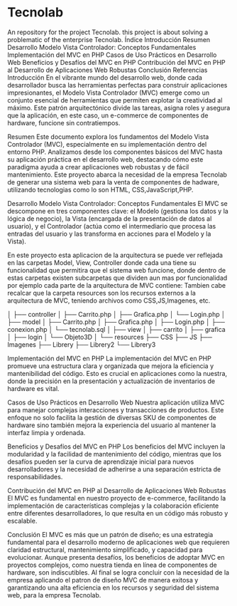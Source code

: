 # Tecnolab
An repository for the project Tecnolab. this project is about solving a problematic of the enterprise Tecnolab.
Índice
Introducción
Resumen
Desarrollo
Modelo Vista Controlador: Conceptos Fundamentales
Implementación del MVC en PHP
Casos de Uso Prácticos en Desarrollo Web
Beneficios y Desafíos del MVC en PHP
Contribución del MVC en PHP al Desarrollo de Aplicaciones Web Robustas
Conclusión
Referencias
Introducción
En el vibrante mundo del desarrollo web, donde cada desarrollador busca las herramientas perfectas para construir aplicaciones impresionantes, el Modelo Vista Controlador (MVC) emerge como un conjunto esencial de herramientas que permiten explotar la creatividad al máximo. Este patrón arquitectónico divide las tareas, asigna roles y asegura que la aplicación, en este caso, un e-commerce de componentes de hardware, funcione sin contratiempos.

Resumen
Este documento explora los fundamentos del Modelo Vista Controlador (MVC), especialmente en su implementación dentro del entorno PHP. Analizamos desde los componentes básicos del MVC hasta su aplicación práctica en el desarrollo web, destacando cómo este paradigma ayuda a crear aplicaciones web robustas y de fácil mantenimiento.
Este proyecto abarca la necesidad de la empresa Tecnolab de generar una sistema web para la venta de componentes de hadware, utilizando tecnologias como lo son HTML, CSS,JavaScript,PHP.

Desarrollo
Modelo Vista Controlador: Conceptos Fundamentales
El MVC se descompone en tres componentes clave: el Modelo (gestiona los datos y la lógica de negocio), la Vista (encargada de la presentación de datos al usuario), y el Controlador (actúa como el intermediario que procesa las entradas del usuario y las transforma en acciones para el Modelo y la Vista).

En este proyecto esta aplicacion de la arquitectura se puede ver reflejada en las carpetas Model, View, Controller donde cada una tiene su funcionalidad que permitira que el sistema web funcione, donde dentro de estas carpetas existen subcarpetas que dividen aun mas por funcionalidad por ejemplo cada parte de la arquitectura de MVC contiene:
Tambien cabe recalcar que la carpeta resources son los recursos externos a la arquitectura de MVC, teniendo archivos como CSS,JS,Imagenes, etc.


│
├── controller
│   ├── Carrito.php
│   ├── Grafica.php
│   └── Login.php
│
├── model
│   ├── Carrito.php
│   ├── Grafica.php
│   ├── Login.php
│   ├── conexion.php
│   └── tecnolab.sql
│
├── view
│   ├── carrito
│   ├── grafica
│   ├── login
│   └── Objeto3D
│
└── resources
    ├── CSS
    ├── JS
    ├── Imagenes
    ├── Librery
    ├── Librery2
    └── Librery3


Implementación del MVC en PHP
La implementación del MVC en PHP promueve una estructura clara y organizada que mejora la eficiencia y mantenibilidad del código. Esto es crucial en aplicaciones como la nuestra, donde la precisión en la presentación y actualización de inventarios de hardware es vital.

Casos de Uso Prácticos en Desarrollo Web
Nuestra aplicación utiliza MVC para manejar complejas interacciones y transacciones de productos. Este enfoque no solo facilita la gestión de diversas SKU de componentes de hardware sino también mejora la experiencia del usuario al mantener la interfaz limpia y ordenada.

Beneficios y Desafíos del MVC en PHP
Los beneficios del MVC incluyen la modularidad y la facilidad de mantenimiento del código, mientras que los desafíos pueden ser la curva de aprendizaje inicial para nuevos desarrolladores y la necesidad de adherirse a una separación estricta de responsabilidades.

Contribución del MVC en PHP al Desarrollo de Aplicaciones Web Robustas
El MVC es fundamental en nuestro proyecto de e-commerce, facilitando la implementación de características complejas y la colaboración eficiente entre diferentes desarrolladores, lo que resulta en un código más robusto y escalable.

Conclusión
El MVC es más que un patrón de diseño; es una estrategia fundamental para el desarrollo moderno de aplicaciones web que requieren claridad estructural, mantenimiento simplificado, y capacidad para evolucionar. Aunque presenta desafíos, los beneficios de adoptar MVC en proyectos complejos, como nuestra tienda en línea de componentes de hardware, son indiscutibles.
Al final se logra concluir con la necesidad de la empresa aplicando el patron de diseño MVC de manera exitosa y garantizando una alta eficiencia en los recursos y seguridad del sistema web, para la empresa Tecnolab.
